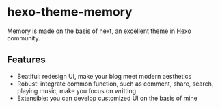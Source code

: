 # hexo-theme-memory
Memory is made on the basis of [next](http://theme-next.iissnan.com/), an excellent theme in [Hexo](https://github.com/hexojs/hexo) community.
## Features
* Beatiful: redesign UI, make your blog meet modern aesthetics
* Robust: integrate common function, such as comment, share, search, playing music, make you focus on writting
* Extensible: you can develop customized UI  on the basis of mine
